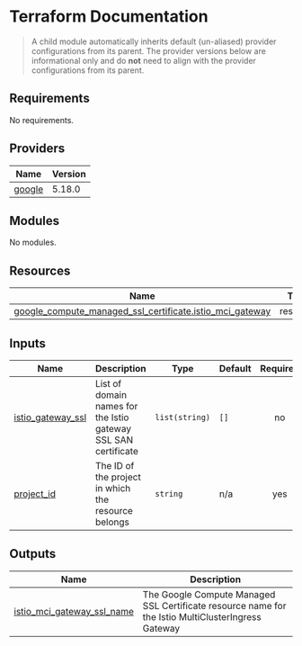 # Terraform Documentation

> A child module automatically inherits default (un-aliased) provider configurations from its parent. The provider versions below are informational only and do **not** need to align with the provider configurations from its parent.

<!-- BEGINNING OF PRE-COMMIT-TERRAFORM DOCS HOOK -->
## Requirements

No requirements.

## Providers

| Name | Version |
|------|---------|
| <a name="provider_google"></a> [google](#provider\_google) | 5.18.0 |

## Modules

No modules.

## Resources

| Name | Type |
|------|------|
| [google_compute_managed_ssl_certificate.istio_mci_gateway](https://registry.terraform.io/providers/hashicorp/google/latest/docs/resources/compute_managed_ssl_certificate) | resource |

## Inputs

| Name | Description | Type | Default | Required |
|------|-------------|------|---------|:--------:|
| <a name="input_istio_gateway_ssl"></a> [istio\_gateway\_ssl](#input\_istio\_gateway\_ssl) | List of domain names for the Istio gateway SSL SAN certificate | `list(string)` | `[]` | no |
| <a name="input_project_id"></a> [project\_id](#input\_project\_id) | The ID of the project in which the resource belongs | `string` | n/a | yes |

## Outputs

| Name | Description |
|------|-------------|
| <a name="output_istio_mci_gateway_ssl_name"></a> [istio\_mci\_gateway\_ssl\_name](#output\_istio\_mci\_gateway\_ssl\_name) | The Google Compute Managed SSL Certificate resource name for the Istio MultiClusterIngress Gateway |
<!-- END OF PRE-COMMIT-TERRAFORM DOCS HOOK -->
